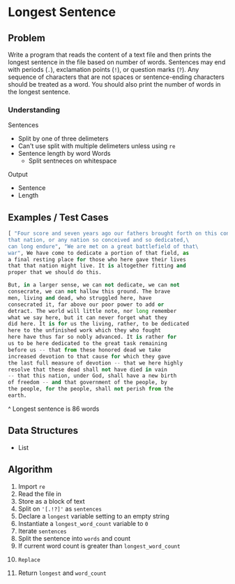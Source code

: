# Longest Sentence

## Problem

Write a program that reads the content of a text file and then prints the longest sentence in the file based on number of words. Sentences may end with periods (`.`), exclamation points (`!`), or question marks (`?`). Any sequence of characters that are not spaces or sentence-ending characters should be treated as a word. You should also print the number of words in the longest sentence.

### Understanding

Sentences
- Split by one of three delimeters
- Can't use split with multiple delimeters unless using `re`
- Sentence length by word
Words
	- Split sentneces on whitespace

Output
- Sentence
- Length

## Examples / Test Cases

```python
[ "Four score and seven years ago our fathers brought forth on this continent a new nation, conceived in liberty, and dedicated to the proposition that all men are created equal", "Now we are engaged in a great civil war, testing whether\
that nation, or any nation so conceived and so dedicated,\
can long endure", "We are met on a great battlefield of that\
war", We have come to dedicate a portion of that field, as
a final resting place for those who here gave their lives
that that nation might live. It is altogether fitting and
proper that we should do this.

But, in a larger sense, we can not dedicate, we can not
consecrate, we can not hallow this ground. The brave
men, living and dead, who struggled here, have
consecrated it, far above our poor power to add or
detract. The world will little note, nor long remember
what we say here, but it can never forget what they
did here. It is for us the living, rather, to be dedicated
here to the unfinished work which they who fought
here have thus far so nobly advanced. It is rather for
us to be here dedicated to the great task remaining
before us -- that from these honored dead we take
increased devotion to that cause for which they gave
the last full measure of devotion -- that we here highly
resolve that these dead shall not have died in vain
-- that this nation, under God, shall have a new birth
of freedom -- and that government of the people, by
the people, for the people, shall not perish from the
earth.
```
^ Longest sentence is 86 words

## Data Structures

- List

## Algorithm

1. Import `re`
2. Read the file in
3.   Store as a block of text
4. Split on `'[.!?]'` as `sentences`
5. Declare a `longest` variable setting to an empty string
6. Instantiate a `longest_word_count` variable to `0`
6. Iterate `sentences`
7.   Split the sentence into `words` and count
8.   If current word count is greater than `longest_word_count`
9.     Replace
10. Return `longest` and `word_count`
